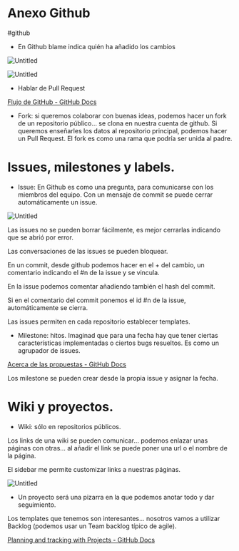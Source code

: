 # Anexo Github
#github



- En Github blame indica quién ha añadido los cambios

![Untitled](11%20📈%20SGE%202022-2023/Anexo%20Github/Untitled.png)

![Untitled](11%20📈%20SGE%202022-2023/Anexo%20Github/Untitled%201.png)

- Hablar de Pull Request

[Flujo de GitHub - GitHub Docs](https://docs.github.com/es/get-started/quickstart/github-flow)

- Fork: si queremos colaborar con buenas ideas, podemos hacer un fork de un repositorio público… se clona en nuestra cuenta de github. Si queremos enseñarles los datos al repositorio principal, podemos hacer un Pull Request. El fork es como una rama que podría ser unida al padre.

# Issues, milestones y labels.

- Issue: En Github es como una pregunta, para comunicarse con los miembros del equipo. Con un mensaje de commit se puede cerrar automáticamente un issue.

![Untitled](11%20📈%20SGE%202022-2023/Anexo%20Github/Untitled%202.png)

Las issues no se pueden borrar fácilmente, es mejor cerrarlas indicando que se abrió por error. 

Las conversaciones de las issues se pueden bloquear.

En un commit, desde github podemos hacer en el + del cambio, un comentario indicando el #n de la issue y se vincula.

En la issue podemos comentar añadiendo también el hash del commit.

Si en el comentario del commit ponemos el id #n de la issue, automáticamente se cierra.

Las issues permiten en cada repositorio establecer templates.

- Milestone: hitos. Imaginad que para una fecha hay que tener ciertas características implementadas o ciertos bugs resueltos. Es como un agrupador de issues.

[Acerca de las propuestas - GitHub Docs](https://docs.github.com/es/issues/tracking-your-work-with-issues/about-issues)

Los milestone se pueden crear desde la propia issue y asignar la fecha.

# Wiki y proyectos.

- Wiki: sólo en repositorios públicos.

Los links de una wiki se pueden comunicar… podemos enlazar unas páginas con otras… al añadir el link se puede poner una url o el nombre de la página.

El sidebar me permite customizar links a nuestras páginas.

![Untitled](11%20📈%20SGE%202022-2023/Anexo%20Github/Untitled%203.png)

- Un proyecto será una pizarra en la que podemos anotar todo y dar seguimiento.

Los templates que tenemos son interesantes… nosotros vamos a utilizar Backlog (podemos usar un Team backlog típico de agile).

[Planning and tracking with Projects - GitHub Docs](https://docs.github.com/en/issues/planning-and-tracking-with-projects)